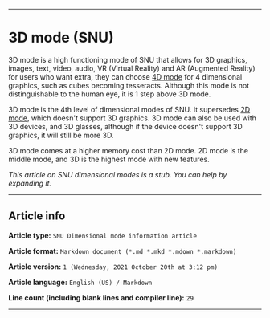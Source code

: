 
***

# 3D mode (SNU)

3D mode is a high functioning mode of SNU that allows for 3D graphics, images, text, video, audio, VR (Virtual Reality) and AR (Augmented Reality) for users who want extra, they can choose [4D mode](https://github.com/seanpm2001/SNU/wiki/4D-mode/) for 4 dimensional graphics, such as cubes becoming tesseracts. Although this mode is not distinguishable to the human eye, it is 1 step above 3D mode.

3D mode is the 4th level of dimensional modes of SNU. It supersedes [2D mode](https://github.com/seanpm2001/SNU/wiki/2D-mode/), which doesn't support 3D graphics. 3D mode can also be used with 3D devices, and 3D glasses, although if the device doesn't support 3D graphics, it will still be more 3D.

3D mode comes at a higher memory cost than 2D mode. 2D mode is the middle mode, and 3D is the highest mode with new features.

_This article on SNU dimensional modes is a stub. You can help by expanding it._

***

## Article info

**Article type:** `SNU Dimensional mode information article`

**Article format:** `Markdown document (*.md *.mkd *.mdown *.markdown)`

**Article version:** `1 (Wednesday, 2021 October 20th at 3:12 pm)`

**Article language:** `English (US) / Markdown`

**Line count (including blank lines and compiler line):** `29`

***
